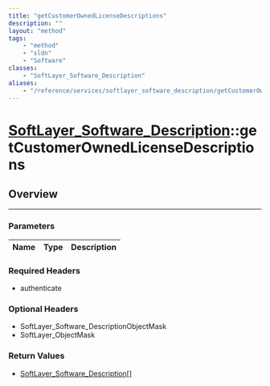 ```yaml
---
title: "getCustomerOwnedLicenseDescriptions"
description: ""
layout: "method"
tags:
    - "method"
    - "sldn"
    - "Software"
classes:
    - "SoftLayer_Software_Description"
aliases:
    - "/reference/services/softlayer_software_description/getCustomerOwnedLicenseDescriptions"
---
```

# [SoftLayer_Software_Description](/reference/services/SoftLayer_Software_Description)::getCustomerOwnedLicenseDescriptions





## Overview 


-----

### Parameters 
|Name | Type | Description |
| --- | --- | --- |


### Required Headers
* authenticate


### Optional Headers
* SoftLayer_Software_DescriptionObjectMask
* SoftLayer_ObjectMask

### Return Values
* <a href='/reference/datatypes/SoftLayer_Software_Description'>SoftLayer_Software_Description[] </a>




